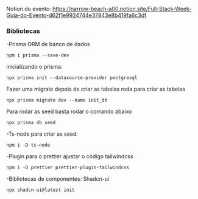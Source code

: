Notion do evento: https://narrow-beach-a00.notion.site/Full-Stack-Week-Guia-do-Evento-d62f1e9924744e37843e8b419fa6c3df

### Bibliotecas

-Prisma ORM de banco de dados

```
npm i prisma --save-dev
```

inicializando o prisma:

```
npx prisma init --datasource-provider postgresql
```

Fazer uma migrate depois de criar as tabelas roda para criar as tabelas

```
npx prisma migrate dev --name init_db
```

Para rodar as seed basta rodar o comando abaixo

```
npx prisma db seed
```

-Ts-node para criar as seed:

```
npm i -D ts-node
```

-Plugin para o prettier ajustar o código tailwindcss

```
npm i -D prettier prettier-plugin-tailwindcss
```

-Bibliotecas de componentes: Shadcn-ui

```
npx shadcn-ui@latest init
```
